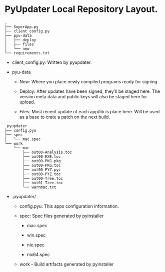 # PyUpdater Local Repository Layout.
```
.
├── SuperApp.py
├── client_config.py
├── pyu-data
│   ├── deploy
│   ├── files
│   └── new
└── requirements.txt
```
   - client_config.py: Written by pyupdater. 
   - pyu-data
     
     - New: Where you place newly compiled programs ready for signing
     
     - Deploy: After updates have been signed, they'll be staged here. The version meta data and public keys will also be staged here for upload.
     
     - Files: Most recent update of each app/lib is place here. Will be used as a base to crate a patch on the next build.


```
.pyupdater
├── config.pyu
├── spec
│   └── mac.spec
└── work
    └── mac
        ├── out00-Analysis.toc
        ├── out00-EXE.toc
        ├── out00-PKG.pkg
        ├── out00-PKG.toc
        ├── out00-PYZ.pyz
        ├── out00-PYZ.toc
        ├── out00-Tree.toc
        ├── out01-Tree.toc
        └── warnmac.txt
```

  - .pyupdater/

    - config.pyu: This apps configuration information.

    - spec: Spec files generated by pyinstaller
      
      - mac.spec
        
      - win.spec
        
      - nix.spec
        
      - nix64.spec

    - work - Build artifacts generated by pyinstaller
